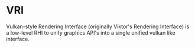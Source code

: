 # VRI
Vulkan-style Rendering Interface (originally Viktor's Rendering Interface) is a low-level RHI to unify graphics API's into a single unified vulkan like interface.

